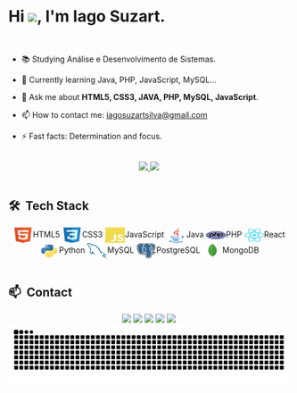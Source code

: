 <h1 align="left">Hi <img src="https://raw.githubusercontent.com/kaueMarques/kaueMarques/master/hi.gif" height="30px">, I'm Iago Suzart.</h1> <br>

- 📚 Studying Análise e Desenvolvimento de Sistemas.

- 🌱 Currently learning Java, PHP, JavaScript, MySQL...

- 💬 Ask me about **HTML5, CSS3, JAVA, PHP, MySQL, JavaScript**.
  
- 📫 How to contact me: iagosuzartsilva@gmail.com
  
- ⚡ Fast facts: Determination and focus.
<br>
<div align="center">
  <a href="https://github.com/iaguinho-0">
  <img height="180em" src="https://github-readme-stats.vercel.app/api?username=iago&show_icons=true&theme=radical&include_all_commits=true&count_private=true&rank_icon=github"/>
  <img height="180em" src="https://github-readme-stats.vercel.app/api/top-langs/?username=iago&layout=compact&theme=radical&hide=html&langs_count=6"/>
  </a>
</div>
<br>

## 🛠 &nbsp;Tech Stack

<div style=!display: inline_block align="center">
  <img align="center" alt="Iago-HTML" height="28" width="36" src="https://raw.githubusercontent.com/devicons/devicon/master/icons/html5/html5-original.svg">HTML5
  <img align="center" alt="Iago-CSS" height="28" width="36" src="https://raw.githubusercontent.com/devicons/devicon/master/icons/css3/css3-original.svg">CSS3
  <img align="center" alt="Iago-JS" height="28" width="36" src="https://raw.githubusercontent.com/devicons/devicon/master/icons/javascript/javascript-plain.svg">JavaScript
  <img align="center" alt="Iago-Java" height="28" width="36" src="https://raw.githubusercontent.com/devicons/devicon/master/icons/java/java-original.svg">Java
  <img align="center" alt="Iago-PHP" height="28" width="36" src="https://raw.githubusercontent.com/devicons/devicon/master/icons/php/php-original.svg">PHP
  <img align="center" alt="Iago-React" height="28" width="36" src="https://raw.githubusercontent.com/devicons/devicon/master/icons/react/react-original.svg">React
  <img align="center" alt="Iago-Python" height="28" width="36" src="https://raw.githubusercontent.com/devicons/devicon/master/icons/python/python-original.svg">Python
  <img align="center" alt="Iago-Mysql" height="28" width="36" src="https://raw.githubusercontent.com/devicons/devicon/master/icons/mysql/mysql-original.svg">MySQL
  <img align="center" alt="Iago-Postgresql" height="28" width="36" src="https://raw.githubusercontent.com/devicons/devicon/master/icons/postgresql/postgresql-original.svg">PostgreSQL
  <img align="center" alt="Iago-MongoDB" height="28" width="36" src="https://raw.githubusercontent.com/devicons/devicon/master/icons/mongodb/mongodb-original.svg">MongoDB
</div>
<br>

## 📫 &nbsp;Contact

<div align="center">
  <a href="mailto:iagosuzartsilva@gmail.com" target="_blank"> <img src="https://img.shields.io/badge/Gmail-D14836?style=for-the-badge&logo=gmail&logoColor=white" target="_blank"></a>
  <a href="https://github.com/iaguinho-0" target="_blank"> <img src="https://img.shields.io/badge/GitHub-100000?style=for-the-badge&logo=github&logoColor=white" target="_blank"></a>
  <a href="https://github.com/iaguinho-0" target="_blank"> <img src="https://img.shields.io/badge/LinkedIn-0077B5?style=for-the-badge&logo=linkedin&logoColor=white" target="_blank"></a>
  <a href="https://github.com/iaguinho-0" target="_blank"> <img src="https://img.shields.io/badge/website-000000?style=for-the-badge&logo=About.me&logoColor=white" target="_blank"></a>
  <a href="https://www.instagram.com/um_estudante_de_ads/" target="_blank"> <img src="https://img.shields.io/badge/Instagram-E4405F?style=for-the-badge&logo=instagram&logoColor=white" target="_blank"></a>
</div>

<div align="center">
  <picture>
    <source media="(prefers-color-scheme: dark)" srcset="https://raw.githubusercontent.com/iaguinho-0/iaguinho-0/output/github-contribution-grid-snake-dark.svg">
    <source media="(prefers-color-scheme: light)" srcset="https://raw.githubusercontent.com/iaguinho-0/iaguinho-0/output/github-contribution-grid-snake.svg">
    <img alt="github contribution grid snake animation" src="https://raw.githubusercontent.com/iaguinho-0/iaguinho-0/output/github-contribution-grid-snake.svg">
  </picture>
</div>
